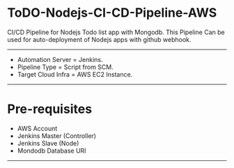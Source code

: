 # ToDO-Nodejs-CI-CD-Pipeline-AWS
CI/CD Pipeline for Nodejs Todo list app with  Mongodb. This Pipeline Can be used for auto-deployment of Nodejs apps with github webhook.

----------
- Automation Server = Jenkins.
- Pipeline Type = Script from SCM.
- Target Cloud Infra = AWS EC2 Instance.
----------
# Pre-requisites
- AWS Account
- Jenkins Master (Controller)
- Jenkins Slave (Node)
- Mondodb Database URI
----------


